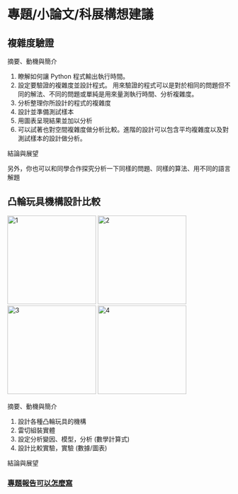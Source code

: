 # 專題/小論文/科展構想建議

## 複雜度驗證

摘要、動機與簡介

1. 瞭解如何讓 Python 程式輸出執行時間。
1. 設定要驗證的複雜度並設計程式。
   用來驗證的程式可以是對於相同的問題但不同的解法、不同的問題或單純是用來量測執行時間、分析複雜度。
1. 分析整理你所設計的程式的複雜度
1. 設計並準備測試樣本
1. 用圖表呈現結果並加以分析
1. 可以試著也對空間複雜度做分析比較。進階的設計可以包含平均複雜度以及對測試樣本的設計做分析。

結論與展望

另外，你也可以和同學合作探究分析一下同樣的問題、同樣的算法、用不同的語言解題

## 凸輪玩具機構設計比較

<p>
<img src="http://nandemoi.github.io/cvs/media/cam1.png" alt="1" height="200"/>
<img src="http://nandemoi.github.io/cvs/media/cam2.png" alt="2" height="200"/>
<img src="http://nandemoi.github.io/cvs/media/cam3.png" alt="3" height="200"/>
<img src="http://nandemoi.github.io/cvs/media/cam4.png" alt="4" height="200"/>
</p>

摘要、動機與簡介

1. 設計各種凸輪玩具的機構
1. 雷切組裝實體
1. 設定分析變因、模型，分析 (數學計算式)
1. 設計比較實驗，實驗 (數據/圖表)

結論與展望

### [專題報告可以怎麼寫](https://nandemoi.github.io/zl111/how2report.pdf)
